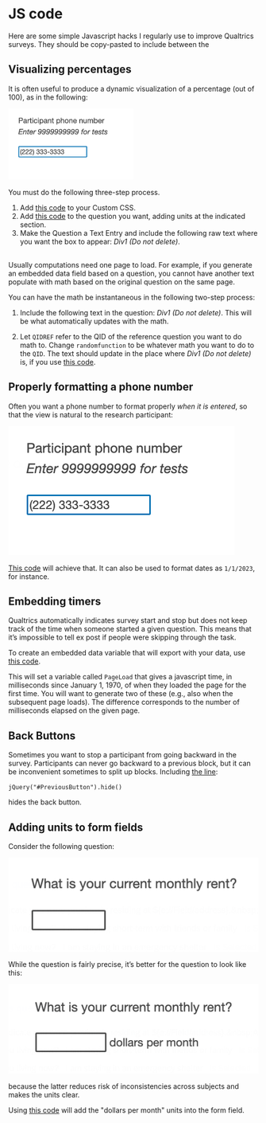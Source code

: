 # JS code
Here are some simple Javascript hacks I regularly use to improve
Qualtrics surveys. They should be copy-pasted to include between the 



## Visualizing percentages
It is often useful to produce a dynamic visualization of a percentage
(out of 100), as in the following: 

<img src="/q-js/screenshots-for-readme/phone-number.png" alt="Phone" style="width:50%;">

You must do the following three-step process. 
1. Add [this code](dynamic-pct-css.css) to your Custom CSS. 
2. Add [this code](dynamic-pct-js.js) to the question you want,
   adding units at the indicated section. 
3. Make the Question a Text Entry and include the following raw text where you want the box to appear: 
*Div1 (Do not delete)*. 

## 
Usually computations need one page to load. For example, if you
generate an embedded data field based on a question, you cannot have
another text populate with math based on the original question on the
same page. 


You can have the math be instantaneous in the following two-step process: 
1. Include the following text in the question: *Div1 (Do not delete)*. This will be what automatically updates with the math. 

2. Let `QIDREF` refer to the QID of the reference question you want to do
math to. Change `randomfunction` to be whatever math you want to do to
the `QID`. The text should update in the place where *Div1 (Do not
delete)* is, if you use [this code](instant-math.js). 

## Properly formatting a phone number
Often you want a phone number to format properly *when it is entered*, so
that the view is natural to the research participant:

![](/q-js/screenshots-for-readme/phone-number.png "Phone")

[This code](phone-numbers.js) will achieve that. It can also be used to format dates as
`1/1/2023`, for instance. 

## Embedding timers
Qualtrics automatically indicates survey start and stop but does not
keep track of the time when someone started a given question. This
means that it’s impossible to tell ex post if people were skipping
through the task. 

To create an embedded data variable that will export with your data,
use [this code](pageload.js). 

This will set a variable called `PageLoad` that gives a javascript time,
in milliseconds since January 1, 1970, of when they loaded the page
for the first time. You will want to generate two of these (e.g., also
when the subsequent page loads). The difference corresponds to the
number of milliseconds elapsed on the given page. 

## Back Buttons
Sometimes you want to stop a participant from going backward in the
survey. Participants can never go backward to a previous block, but it
can be inconvenient sometimes to split up blocks. Including [the line](backbutton.js):
```
jQuery("#PreviousButton").hide()
```
hides the back button. 

## Adding units to form fields
Consider the following question: 

![](/q-js/screenshots-for-readme/rent.png "Rent without units")

While the question is fairly precise, it’s better for the question to look like this: 

![](/q-js/screenshots-for-readme/rent_units.png "Rent without units")

because the latter reduces risk of inconsistencies across subjects and
makes the units clear. 

Using [this code](units.js) will add the "dollars per month" units into the form
field. 





